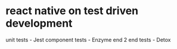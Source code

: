 # react native on test driven development 

unit tests - Jest
component tests - Enzyme
end 2 end tests - Detox 
